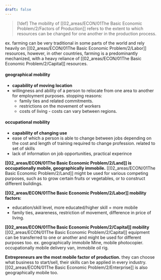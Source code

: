 ```yaml
---
draft: false
---
```

>[!def]
>The mobility of [[02_areas/ECON/01The Basic Economic Problem/2/Factors of Production]] refers to the extent to which resources can be changed for one another in the production process.

ex. farming can be very traditional in some parts of the world and rely heavily on [[02_areas/ECON/01The Basic Economic Problem/2/Labor]] resources, however, in other countries, farming is a predominantly mechanized, with a heavy reliance of [[02_areas/ECON/01The Basic Economic Problem/2/Capital]] resources.


#### geographical mobility
- **capability of moving location**
- willingness and ability of a person to relocate from one area to another for employment purposes. 
	stopping reasons: 
	- family ties and related commitments.
	- restrictions on the movement of workers
	- costs of living - costs can vary between regions.
#### occupational mobility
- **capability of changing use**
- ease of which a person is able to change between jobs depending on the cost and length of training required to change profession. related to set of skills
- lack of information on job opportunities, practical experince


**[[02_areas/ECON/01The Basic Economic Problem/2/Land]] is occupationally mobile, geographically immobile.**
[[02_areas/ECON/01The Basic Economic Problem/2/Land]] might be used for various competing purposes, such as to grow certain fruits or vegetables, or to construct different buildings.

**[[02_areas/ECON/01The Basic Economic Problem/2/Labor]] mobility factors:**
- education/skill level, more educated/higher skill = more mobile
- family ties, awareness, restriction of movement, difference in price of living.


**[[02_areas/ECON/01The Basic Economic Problem/2/Capital]] mobility**
[[02_areas/ECON/01The Basic Economic Problem/2/Capital]] equipment can be transferred to one or another and might be used for different purposes too.
ex. geographically immobile Mine, mobile photocopier. occupationally mobile delivery van, immobile oil rig.

**Entrepreneurs are the most mobile factor of production.** they can choose what business to start/sell, their skills can be applied in every industry. [[02_areas/ECON/01The Basic Economic Problem/2/Enterprise]] is also geographically mobile too.


